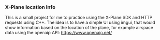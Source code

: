 ### X-Plane location info
This is a small project for me to practice using the X-Plane SDK and HTTP requests using C++.
The idea is to have a simple UI using imgui, that would show information based on the location of the plane, for example airspace data using the openaip API: https://www.openaip.net/
